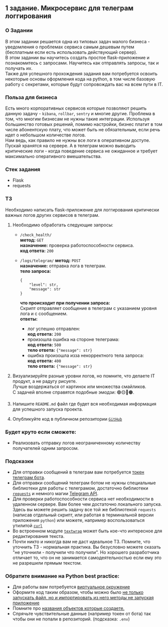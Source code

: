 ## 1 задание. Микросервис для телеграм логгирования

### О Задании
В этом задании решается одна из типовых задач малого бизнеса - уведомления о проблемах сервиса самым дешевым путем (бесплатным если есть использовать действующий сервер).  
В этом задании вы научитесь создать простое flask-приложение и познакомитесь с запросами. Научитесь как отправлять запросы, так и получать их.  
Также для успешного прохождения задания вам потребуется освоить некоторые основы оформления кода на python, в том числе базовую работу с секретами, которые будут сопровождать вас на всем пути в IT.
### Польза для бизнеса
Есть много корпоративных сервисов которые позволяют решить данную задачу - `kibana`, `rollbar`, `sentry` и многие другие. Проблема в том, что многим бизнесам не нужны такие интеграции. Используя большинство готовых решений, помимо настройки, бизнес платит в том числе абонентскую плату, что может быть не обязательным, если речь идет о небольшом количестве логов.  
Нам ведь, как правило не нужны все логи в оперативном доступе. Пускай хранятся на сервере. А в телеграм можно выводить критические логи - когда поведение сервиса не ожиданное и требует максимально оперативного вмешательства.
### Стек задания
- Flask
- requests

### ТЗ
Необходимо написать flask-приложение для логгирования критически важных логов других сервисов в телеграм.  
1.  Необходимо обработать следующие запросы:  

    -  `/check_health/`  
        <b>метод:</b> `GET`  
        <b>назначение:</b> проверка работоспособности сервиса.  
        <b>код ответа:</b> `200`

    -  `/logs/telegram/`
        <b>метод:</b> `POST`  
        <b>назначение:</b> отправка лога в телеграм.  
        <b>тело запроса:</b>
        ```
        {
            "level": str,
            "message": str
        }
        ```
        <b>что происходит при получении запроса:</b>  
        Скрипт отправляет сообщение в телеграм с указанием уровня лога и с сообщением.  
        <b>ответы:</b>  
        -   лог успешно отправлен:  
            <b>код ответа:</b> `200`
        -   произошла ошибка на стороне телеграма:  
            <b>код ответа:</b> `500`  
            <b>тело ответа:</b> `{"message": str}`
        -   ошибка произошла изза некорректного тела запроса:  
            <b>код ответа:</b> `400`  
            <b>тело ответа:</b> `{"message": str}`

2.  Визуализируйте разные уровни логов, но помните, что делаете IT продукт, а не радугу рисуете.  
    Лучше воздержаться от картинок или множества смайликов.  
    С задачей вполне справятся подобные эмодзи: 🟢🟡🔴🟠.

3.  Напишите `README.md` файл где будет вся необходимая информация для успешного запуска проекта.

4.  Опубликуйте код в публичном репозитории [`GitHub`](https://github.com/)

### Будет круто если сможете:
- Реализовать отправку логов неограниченному количеству получателей одним запросом.

### Подсказки
- Для отправки сообщений в телеграм вам потребуется [токен телеграм бота](https://core.telegram.org/bots/tutorial).
- Для отправки сообщений телеграм ботом не нужны специальные библиотеки для работы с телеграмом, достаточно библиотеки [`requests`](https://pypi.org/project/requests/) и немного магии [Telegram API](https://core.telegram.org/bots/api#making-requests).
- Для проверки работоспособности сервиса нет необходимости в удаленном сервере. Вам более чем достаточно локального запуска. Здесь вы можете решить задачу все той же библиотекой `requests` (написав отдельный скрипт, или работая в терминальной версии приложения `python`) или можете, например воспользоваться утилитой [`curl`](https://curl.se/docs/)  
- Во встроенном модуле [`textwrap`](https://docs.python.org/3/library/textwrap.html) может быть кое-что интересное для редактирования текста.
- Почти никто и никогда вам не даст идеальное ТЗ. Помните, что уточнить ТЗ - нормальная практика. Вы безусловно можете сказать "не уточнили - получили что получили". Но хорошего разработчика отличает то, что он не занимается самодеятельностью если ему это не разрешили прямым текстом.

### Обратите внимание на Python best practice:
-   Для работы вам потребуется [виртуальное окружение](https://peps.python.org/pep-0405/)
-   Оформите код таким образом, чтобы можно было [не только запускать файл, но и импортировать из него методы не запуская приложение](https://peps.python.org/pep-3122/)
-   Помните про [названия объектов которые создаете.](remember.md#нейминг)
-   Спрячьте чувствительные данные (например токен от бота) так чтобы они не попали в репозиторий. (подсказка: `.env`)